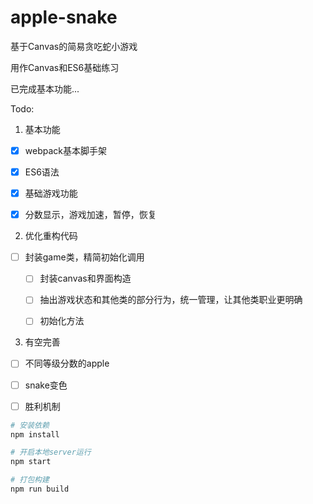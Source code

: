# apple-snake
基于Canvas的简易贪吃蛇小游戏

用作Canvas和ES6基础练习

已完成基本功能...

Todo:

1. 基本功能

- [x] webpack基本脚手架

- [x] ES6语法

- [x] 基础游戏功能

- [x] 分数显示，游戏加速，暂停，恢复

2. 优化重构代码

- [ ] 封装game类，精简初始化调用
  
  - [ ] 封装canvas和界面构造

  - [ ] 抽出游戏状态和其他类的部分行为，统一管理，让其他类职业更明确

  - [ ] 初始化方法

3. 有空完善

- [ ] 不同等级分数的apple

- [ ] snake变色

- [ ] 胜利机制

```bash
# 安装依赖
npm install

# 开启本地server运行
npm start

# 打包构建
npm run build
```
